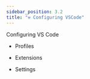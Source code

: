 ```yaml
---
sidebar_position: 3.2
title: "⚒️ Configuring VSCode"
---
```


Configuring VS Code

- Profiles

- Extensions

- Settings
